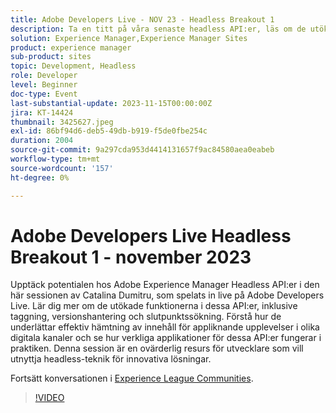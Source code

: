 ```yaml
---
title: Adobe Developers Live - NOV 23 - Headless Breakout 1
description: Ta en titt på våra senaste headless API:er, läs om de utökade funktionerna i dessa API:er, inklusive taggning, versionshantering och slutpunktssökning. Förstå hur de underlättar effektiv hämtning av innehåll för appliknande upplevelser i olika digitala kanaler och se hur verkliga applikationer för dessa API:er fungerar i praktiken. Denna session är en ovärderlig resurs för utvecklare som vill utnyttja headless-teknik för innovativa lösningar.
solution: Experience Manager,Experience Manager Sites
product: experience manager
sub-product: sites
topic: Development, Headless
role: Developer
level: Beginner
doc-type: Event
last-substantial-update: 2023-11-15T00:00:00Z
jira: KT-14424
thumbnail: 3425627.jpeg
exl-id: 86bf94d6-deb5-49db-b919-f5de0fbe254c
duration: 2004
source-git-commit: 9a297cda953d4414131657f9ac84580aea0eabeb
workflow-type: tm+mt
source-wordcount: '157'
ht-degree: 0%

---
```


# Adobe Developers Live Headless Breakout 1 - november 2023

Upptäck potentialen hos Adobe Experience Manager Headless API:er i den här sessionen av Catalina Dumitru, som spelats in live på Adobe Developers Live. Lär dig mer om de utökade funktionerna i dessa API:er, inklusive taggning, versionshantering och slutpunktssökning. Förstå hur de underlättar effektiv hämtning av innehåll för appliknande upplevelser i olika digitala kanaler och se hur verkliga applikationer för dessa API:er fungerar i praktiken. Denna session är en ovärderlig resurs för utvecklare som vill utnyttja headless-teknik för innovativa lösningar.

Fortsätt konversationen i [Experience League Communities](https://adobe.ly/3rJfZcN).

>[!VIDEO](https://video.tv.adobe.com/v/3425627/?learn=on)
